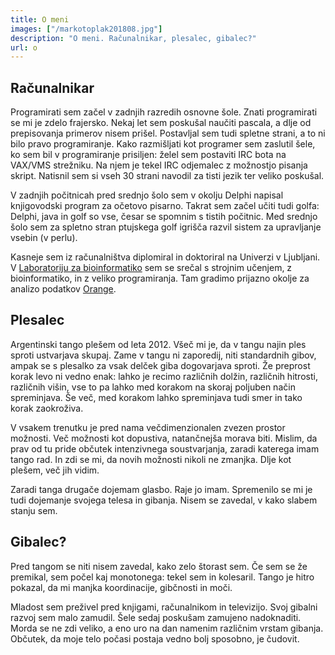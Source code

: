 ```yaml
---
title: O meni
images: ["/markotoplak201808.jpg"]
description: "O meni. Računalnikar, plesalec, gibalec?"
url: o
---
```


Računalnikar
------------

Programirati sem začel v zadnjih razredih osnovne šole. Znati programirati se mi
je zdelo frajersko. Nekaj let sem poskušal naučiti pascala, a dlje od prepisovanja primerov
nisem prišel. Postavljal sem tudi spletne strani, a to ni bilo
pravo programiranje. Kako razmišljati kot programer sem zaslutil šele,
ko sem bil v programiranje prisiljen: želel
sem postaviti IRC bota na VAX/VMS strežniku. Na njem
je tekel IRC odjemalec z možnostjo pisanja skript. Natisnil sem si vseh 30 strani
navodil za tisti jezik ter veliko poskušal.

V zadnjih počitnicah pred srednjo šolo sem v okolju Delphi napisal knjigovodski
program za očetovo pisarno. Takrat sem začel učiti
tudi golfa: Delphi, java in golf so vse, česar se spomnim s tistih počitnic.
Med srednjo šolo sem za spletno stran ptujskega golf igrišča razvil
sistem za upravljanje vsebin (v perlu).

Kasneje sem iz računalništva diplomiral in doktoriral na Univerzi v Ljubljani.
V [Laboratoriju za bioinformatiko](http://biolab.si) sem se srečal s strojnim učenjem,
z bioinformatiko, in z veliko programiranja. Tam gradimo prijazno okolje za analizo podatkov
[Orange](https://orange.biolab.si).

Plesalec
--------

Argentinski tango plešem od leta 2012. Všeč mi je, da v tangu najin ples sproti ustvarjava
skupaj. Zame v tangu ni zaporedij, niti standardnih gibov, ampak se s
plesalko za vsak delček giba dogovarjava sproti. Že preprost korak levo ni vedno enak:
lahko je recimo različnih dolžin, različnih hitrosti, različnih višin, vse to pa
lahko med korakom na skoraj poljuben način spreminjava. Še več, med korakom lahko
spreminjava tudi smer in tako korak zaokroživa.

V vsakem trenutku je pred nama večdimenzionalen zvezen prostor možnosti.
Več možnosti kot dopustiva, natančnejša morava biti. Mislim, da prav od tu
pride občutek intenzivnega soustvarjanja, zaradi katerega imam tango rad.
In zdi se mi, da novih možnosti nikoli ne zmanjka. Dlje kot plešem, več jih vidim.

Zaradi tanga drugače dojemam glasbo. Raje jo imam. Spremenilo se mi je tudi dojemanje
svojega telesa in gibanja. Nisem se zavedal, v kako slabem stanju sem.

Gibalec?
--------

Pred tangom se niti nisem zavedal, kako zelo štorast sem. Če sem se že premikal,
sem počel kaj monotonega: tekel sem in kolesaril. Tango
je hitro pokazal, da mi manjka koordinacije, gibčnosti in moči.

Mladost sem preživel pred knjigami, računalnikom in televizijo. Svoj gibalni
razvoj sem malo zamudil. Šele sedaj poskušam zamujeno nadoknaditi. Morda se ne zdi
veliko, a eno uro na dan namenim različnim vrstam gibanja. Občutek, da
moje telo počasi postaja vedno bolj sposobno, je čudovit.
